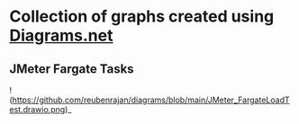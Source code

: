 # Collection of graphs created using [Diagrams.net](https://app.diagrams.net/)

## JMeter Fargate Tasks 
!(https://github.com/reubenrajan/diagrams/blob/main/JMeter_FargateLoadTest.drawio.png)_
